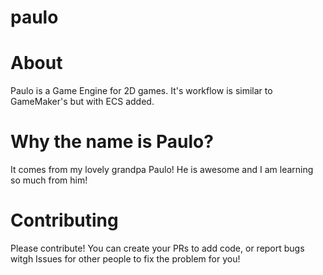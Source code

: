 # paulo

# About
Paulo is a Game Engine for 2D games. It's workflow is similar to GameMaker's but with ECS added.

# Why the name is Paulo?
It comes from my lovely grandpa Paulo! He is awesome and I am learning so much from him!

# Contributing
Please contribute! You can create your PRs to add code, or report bugs witgh Issues for other people to fix the problem for you!
